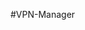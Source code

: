 #VPN-Manager   
   
   
   
   
   
   
   
   
   
   
   
   
   
   
   
   
   
   
   
   
   
